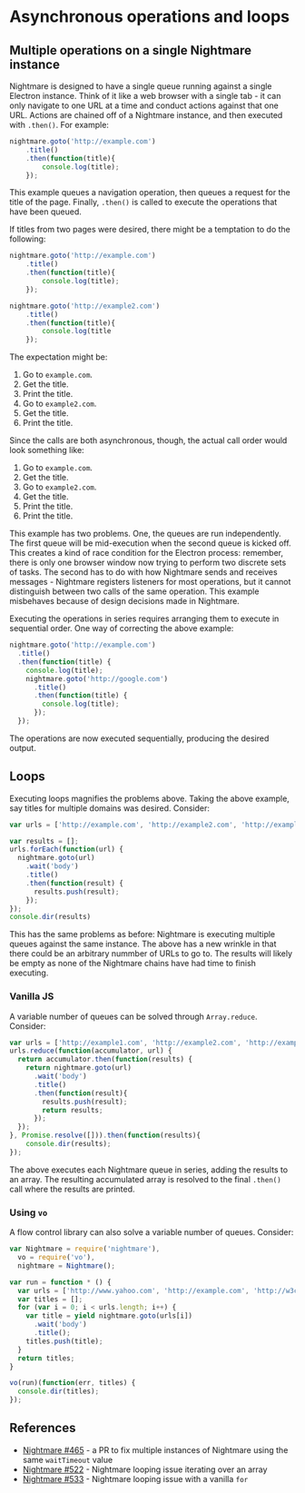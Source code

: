 # Asynchronous operations and loops

## Multiple operations on a single Nightmare instance
Nightmare is designed to have a single queue running against a single Electron instance.  Think of it like a web browser with a single tab - it can only navigate to one URL at a time and conduct actions against that one URL.  Actions are chained off of a Nightmare instance, and then executed with `.then()`.  For example:

```js
nightmare.goto('http://example.com')
    .title()
    .then(function(title){
        console.log(title);
    });
```

This example queues a navigation operation, then queues a request for the title of the page.  Finally, `.then()` is called to execute the operations that have been queued.

If titles from two pages were desired, there might be a temptation to do the following:

```js
nightmare.goto('http://example.com')
    .title()
    .then(function(title){
        console.log(title);
    });

nightmare.goto('http://example2.com')
    .title()
    .then(function(title){
        console.log(title
    });
```
The expectation might be:

1. Go to `example.com`.
1. Get the title.
1. Print the title.
1. Go to `example2.com`.
1. Get the title.
1. Print the title.

Since the calls are both asynchronous, though, the actual call order would look something like:

1. Go to `example.com`.
1. Get the title.
1. Go to `example2.com`.
1. Get the title.
1. Print the title.
1. Print the title.

This example has two problems.  One, the queues are run independently.  The first queue will be mid-execution when the second queue is kicked off.  This creates a kind of race condition for the Electron process: remember, there is only one browser window now trying to perform two discrete sets of tasks.  The second has to do with how Nightmare sends and receives messages - Nightmare registers listeners for most operations, but it cannot distinguish between two calls of the same operation.  This example misbehaves because of design decisions made in Nightmare.

Executing the operations in series requires arranging them to execute in sequential order.  One way of correcting the above example:

```js
nightmare.goto('http://example.com')
  .title()
  .then(function(title) {
    console.log(title);
    nightmare.goto('http://google.com')
      .title()
      .then(function(title) {
        console.log(title);
      });
  });
```
The operations are now executed sequentially, producing the desired output.

## Loops
Executing loops magnifies the problems above.  Taking the above example, say titles for multiple domains was desired.  Consider:

```js
var urls = ['http://example.com', 'http://example2.com', 'http://example3.com'];

var results = [];
urls.forEach(function(url) {
  nightmare.goto(url)
    .wait('body')
    .title()
    .then(function(result) {
      results.push(result);
    });
});
console.dir(results)
```

This has the same problems as before: Nightmare is executing multiple queues against the same instance.  The above has a new wrinkle in that there could be an arbitrary nummber of URLs to go to.  The results will likely be empty as none of the Nightmare chains have had time to finish executing.

### Vanilla JS
A variable number of queues can be solved through `Array.reduce`.  Consider:

```js
var urls = ['http://example1.com', 'http://example2.com', 'http://example3.com'];
urls.reduce(function(accumulator, url) {
  return accumulator.then(function(results) {
    return nightmare.goto(url)
      .wait('body')
      .title()
      .then(function(result){
        results.push(result);
        return results;
      });
  });
}, Promise.resolve([])).then(function(results){
    console.dir(results);
});
```
The above executes each Nightmare queue in series, adding the results to an array.  The resulting accumulated array is resolved to the final `.then()` call where the results are printed.

### Using `vo`
A flow control library can also solve a variable number of queues.  Consider:

```js
var Nightmare = require('nightmare'),
  vo = require('vo'),
  nightmare = Nightmare();

var run = function * () {
  var urls = ['http://www.yahoo.com', 'http://example.com', 'http://w3c.org'];
  var titles = [];
  for (var i = 0; i < urls.length; i++) {
    var title = yield nightmare.goto(urls[i])
      .wait('body')
      .title();
    titles.push(title);
  }
  return titles;
}

vo(run)(function(err, titles) {
  console.dir(titles);
});
```


## References
- [Nightmare #465](https://github.com/segmentio/nightmare/pull/465) - a PR to fix multiple instances of Nightmare using the same `waitTimeout` value
- [Nightmare #522](https://github.com/segmentio/nightmare/issues/522) - Nightmare looping issue iterating over an array
- [Nightmare #533](https://github.com/segmentio/nightmare/issues/533) - Nightmare looping issue with a vanilla `for`

